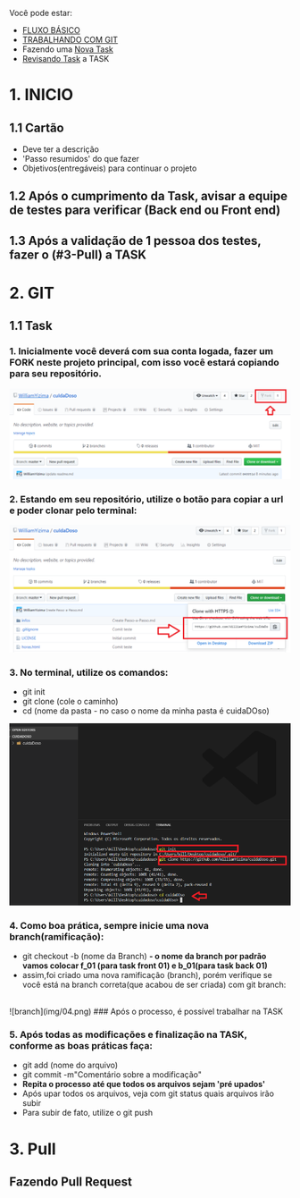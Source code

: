

Você pode estar:
- [FLUXO BÁSICO](#1-INICIO)
- [TRABALHANDO COM GIT](#2-GIT)
- Fazendo uma [Nova Task](#11-Task)
- [Revisando Task](#11-Task) a TASK 

# 1. INICIO
## 1.1 Cartão
- Deve ter a descrição 
- 'Passo resumidos' do que fazer
- Objetivos(entregáveis) para continuar o projeto

## 1.2 Após o cumprimento da Task, avisar a equipe de testes para verificar (Back end ou Front end)

## 1.3 Após a validação de 1 pessoa dos testes, fazer o (#3-Pull) a TASK 

# 2. GIT
## 1.1 Task

### 1. Inicialmente você deverá com sua conta logada, fazer um FORK neste projeto principal, com isso você estará copiando para seu repositório.

![dando fork no projeto](img/01.png)


### 2. Estando em seu repositório, utilize o botão para copiar a url e poder clonar pelo terminal:

![clonando](img/02.png)

### 3. No terminal, utilize os comandos:
- git init
- git clone (cole o caminho)
- cd (nome da pasta - no caso o nome da minha pasta é cuidaDOso)

![pegando pelo git](img/03.png)

### 4. Como boa prática, sempre inicie uma nova branch(ramificação):
- git checkout -b (nome da Branch)
**- o nome da branch por padrão vamos colocar f_01 (para task front 01) e b_01(para task back 01)**
- assim,foi criado uma nova ramificação (branch), porém verifique se você está na branch correta(que acabou de ser criada) com git branch:
<br>
![branch](img/04.png)
### Após o processo, é possível trabalhar na TASK

### 5. Após todas as modificações e finalização na TASK, conforme as boas práticas faça:
- git add (nome do arquivo)
- git commit -m"Comentário sobre a modificação"
- **Repita o processo até que todos os arquivos sejam 'pré upados'** 
- Após upar todos os arquivos, veja com git status quais arquivos irão subir
- Para subir de fato, utilize o git push


# 3. Pull
## Fazendo Pull Request
